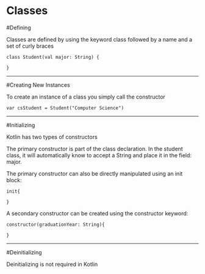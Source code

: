 # Classes


#Defining


Classes are defined by using the keyword class followed by a name and a set of curly braces


```
class Student(val major: String) {

}
```


---


#Creating New Instances


To create an instance of a class you simply call the constructor


```
var csStudent = Student("Computer Science")
```

---


#Initializing


Kotlin has two types of constructors 


The primary constructor is part of the class declaration. In the student class, it will automatically know to accept a String and place it in the field: major.


The primary constructor can also be directly manipulated using an init block:


```
init{

}
```


A secondary constructor can be created using the constructor keyword:


```
constructor(graduationYear: String){
  
}
```


---


#Deinitializing


Deinitializing is not required in Kotlin

